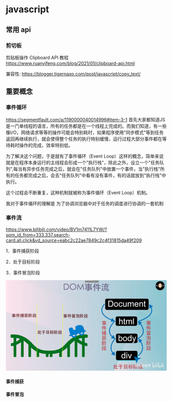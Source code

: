 # javascript

## 常用 api

### 剪切板
剪贴板操作 Clipboard API 教程
https://www.ruanyifeng.com/blog/2021/01/clipboard-api.html

兼容性:
https://blogger.tigernaxo.com/post/javascript/copy_text/

## 重要概念
### 事件循环
https://segmentfault.com/a/1190000040014996#item-3-1
首先大家都知道JS是一门单线程的语言，所有的任务都是在一个线程上完成的。而我们知道，有一些像I/O，网络请求等等的操作可能会特别耗时，如果程序使用"同步模式"等到任务返回再继续执行，就会使得整个任务的执行特别缓慢，运行过程大部分事件都在等待耗时操作的完成，效率特别低。

为了解决这个问题，于是就有了事件循环（Event Loop）这样的概念，简单来说就是在程序本身运行的主线程会形成一个"执行栈"，除此之外，设立一个"任务队列",每当有异步任务完成之后，就会在"任务队列"中放置一个事件，当"执行栈"所有的任务都完成之后，会去"任务队列"中看有没有事件，有的话就放到"执行栈"中执行。

这个过程会不断重复，这种机制就被称为事件循环（Event Loop）机制。

我对于事件循环的理解是
为了协调浏览器中对于任务的调度进行协调的一套机制

### 事件流
https://www.bilibili.com/video/BV1m7411L7YW/?spm_id_from=333.337.search-card.all.click&vd_source=eabc2c22ae7849c2c4f31815da49f209

1．事件捕获阶段

2．处于目标阶段

3．事件冒泡阶段

![](https://raw.githubusercontent.com/HongXiaoHong/images/main/picture/20230819115046.png)

#### 事件捕获
#### 事件冒泡

